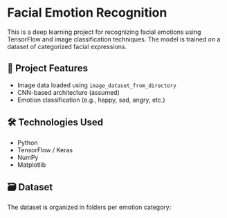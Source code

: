 # Facial Emotion Recognition

This is a deep learning project for recognizing facial emotions using TensorFlow and image classification techniques. The model is trained on a dataset of categorized facial expressions.

## 📌 Project Features

- Image data loaded using `image_dataset_from_directory`
- CNN-based architecture (assumed)
- Emotion classification (e.g., happy, sad, angry, etc.)

## 🛠️ Technologies Used

- Python
- TensorFlow / Keras
- NumPy
- Matplotlib

## 🗃️ Dataset

The dataset is organized in folders per emotion category:
